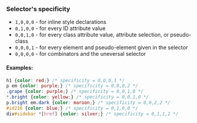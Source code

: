 ### Selector's specificity

- `1,0,0,0` - for inline style declarations
- `0,1,0,0` - for every ID attribute value
- `0,0,1,0` - for every class attribute value, attribute selection, or pseudo-class
- `0,0,0,1` - for every element and pseudo-element given in the selector
- `0,0,0,0` - for combinators and the uneversal selector

#### Examples:
```css
h1 {color: red;} /* specificity = 0,0,0,1 */
p em {color: purple;} /* specificity = 0,0,0,2 */
.grape {color: purple;} /* specificity = 0,0,1,0 */
*.bright {color: yellow;} /* specificity = 0,0,1,0 */
p.bright em.dark {color: maroon;} /* specificity = 0,0,2,2 */
#id216 {color: blue;} /* specificity = 0,1,0,0 */
div#sidebar *[href] {color: silver;} /* specificity = 0,1,1,1 */
```